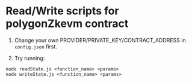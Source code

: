 # Read/Write scripts for polygonZkevm contract

1. Change your own PROVIDER/PRIVATE_KEY/CONTRACT_ADDRESS in `config.json` first.

2. Try running:

```shell
node readState.js <function_name> <params>
node writeState.js <function_name> <params>
```
